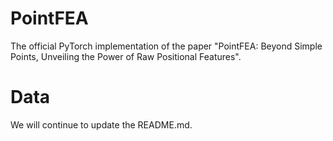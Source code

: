 PointFEA
==========

The official PyTorch implementation of the paper "PointFEA: Beyond Simple Points, Unveiling the Power of Raw Positional Features".

Data
=====

We will continue to update the README.md.
